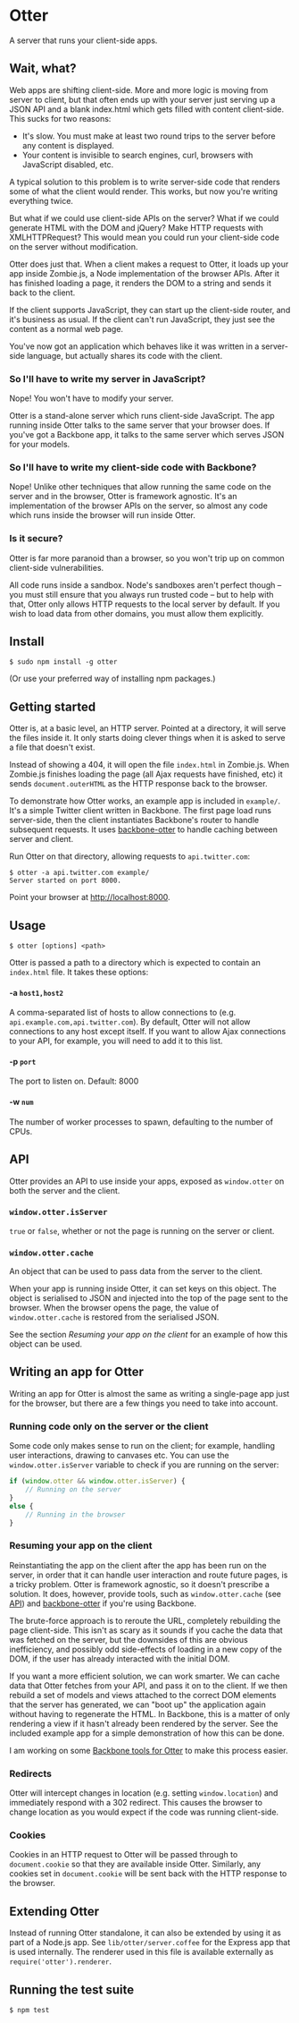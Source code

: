 Otter
=====

A server that runs your client-side apps.

Wait, what?
-----------

Web apps are shifting client-side. More and more logic is moving from server to client, but that often ends up with your server just serving up a JSON API and a blank index.html which gets filled with content client-side. This sucks for two reasons:

 - It's slow. You must make at least two round trips to the server before any content is displayed.
 - Your content is invisible to search engines, curl, browsers with JavaScript disabled, etc.

A typical solution to this problem is to write server-side code that renders some of what the client would render. This works, but now you're writing everything twice.

But what if we could use client-side APIs on the server? What if we could generate HTML with the DOM and jQuery? Make HTTP requests with XMLHTTPRequest? This would mean you could run your client-side code on the server without modification.

Otter does just that. When a client makes a request to Otter, it loads up your app inside Zombie.js, a Node implementation of the browser APIs. After it has finished loading a page, it renders the DOM to a string and sends it back to the client.

If the client supports JavaScript, they can start up the client-side router, and it's business as usual. If the client can't run JavaScript, they just see the content as a normal web page.

You've now got an application which behaves like it was written in a server-side language, but actually shares its code with the client.


### So I'll have to write my server in JavaScript?

Nope! You won't have to modify your server.

Otter is a stand-alone server which runs client-side JavaScript. The app running inside Otter talks to the same server that your browser does. If you've got a Backbone app, it talks to the same server which serves JSON for your models.

### So I'll have to write my client-side code with Backbone?

Nope! Unlike other techniques that allow running the same code on the server and in the browser, Otter is framework agnostic. It's an implementation of the browser APIs on the server, so almost any code which runs inside the browser will run inside Otter.

### Is it secure?

Otter is far more paranoid than a browser, so you won't trip up on common client-side vulnerabilities. 

All code runs inside a sandbox. Node's sandboxes aren't perfect though – you must still ensure that you always run trusted code – but to help with that, Otter only allows HTTP requests to the local server by default. If you wish to load data from other domains, you must allow them explicitly.

Install
-------

    $ sudo npm install -g otter

(Or use your preferred way of installing npm packages.)

Getting started
---------------

Otter is, at a basic level, an HTTP server. Pointed at a directory, it will serve the files inside it. It only starts doing clever things when it is asked to serve a file that doesn't exist.

Instead of showing a 404, it will open the file `index.html` in Zombie.js. When Zombie.js finishes loading the page (all Ajax requests have finished, etc) it sends `document.outerHTML` as the HTTP response back to the browser.

To demonstrate how Otter works, an example app is included in `example/`. It's a simple Twitter client written in Backbone. The first page load runs server-side, then the client instantiates Backbone's router to handle subsequent requests. It uses [backbone-otter](https://github.com/bfirsh/backbone-otter) to handle caching between server and client.

Run Otter on that directory, allowing requests to `api.twitter.com`:

    $ otter -a api.twitter.com example/
    Server started on port 8000.

Point your browser at [http://localhost:8000](http://localhost:8000).

Usage
-----

    $ otter [options] <path>

Otter is passed a path to a directory which is expected to contain an `index.html` file. It takes these options:

#### -a `host1,host2`

A comma-separated list of hosts to allow connections to (e.g. `api.example.com,api.twitter.com`). By default, Otter will not allow connections to any host except itself. If you want to allow Ajax connections to your API, for example, you will need to add it to this list.

#### -p `port`

The port to listen on. Default: 8000

#### -w `num`

The number of worker processes to spawn, defaulting to the number of CPUs.

API
---

Otter provides an API to use inside your apps, exposed as `window.otter` on both the server and the client.

### `window.otter.isServer`

`true` or `false`, whether or not the page is running on the server or client.

### `window.otter.cache`

An object that can be used to pass data from the server to the client.

When your app is running inside Otter, it can set keys on this object. The object is serialised to JSON and injected into the top of the page sent to the browser. When the browser opens the page, the value of `window.otter.cache` is restored from the serialised JSON.

See the section *Resuming your app on the client* for an example of how this object can be used.


Writing an app for Otter
------------------------

Writing an app for Otter is almost the same as writing a single-page app just for the browser, but there are a few things you need to take into account.

### Running code only on the server or the client

Some code only makes sense to run on the client; for example, handling user interactions, drawing to canvases etc. You can use the `window.otter.isServer` variable to check if you are running on the server:

```javascript
if (window.otter && window.otter.isServer) {
    // Running on the server
}
else {
    // Running in the browser
}
```

### Resuming your app on the client

Reinstantiating the app on the client after the app has been run on the server, in order that it can handle user interaction and route future pages, is a tricky problem. Otter is framework agnostic, so it doesn't prescribe a solution. It does, however, provide tools, such as `window.otter.cache` (see [API](#api)) and [backbone-otter](http://github.com/bfirsh/backbone-otter) if you're using Backbone.

The brute-force approach is to reroute the URL, completely rebuilding the page client-side. This isn't as scary as it sounds if you cache the data that was fetched on the server, but the downsides of this are obvious inefficiency, and possibly odd side-effects of loading in a new copy of the DOM, if the user has already interacted with the initial DOM.

If you want a more efficient solution, we can work smarter. We can cache data that Otter fetches from your API, and pass it on to the client. If we then rebuild a set of models and views attached to the correct DOM elements that the server has generated, we can "boot up" the application again without having to regenerate the HTML. In Backbone, this is a matter of only rendering a view if it hasn't already been rendered by the server. See the included example app for a simple demonstration of how this can be done.

I am working on some [Backbone tools for Otter](https://github.com/bfirsh/backbone-otter) to make this process easier.

### Redirects

Otter will intercept changes in location (e.g. setting `window.location`) and immediately respond with a 302 redirect. This causes the browser to change location as you would expect if the code was running client-side.

### Cookies

Cookies in an HTTP request to Otter will be passed through to `document.cookie` so that they are available inside Otter. Similarly, any cookies set in `document.cookie` will be sent back with the HTTP response to the browser.


Extending Otter
---------------

Instead of running Otter standalone, it can also be extended by using it as part of a Node.js app. See `lib/otter/server.coffee` for the Express app that is used internally. The renderer used in this file is available externally as `require('otter').renderer`.


Running the test suite
----------------------

    $ npm test

